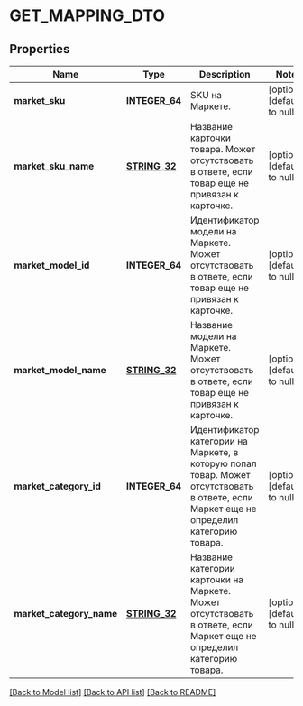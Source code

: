 # GET_MAPPING_DTO

## Properties
Name | Type | Description | Notes
------------ | ------------- | ------------- | -------------
**market_sku** | **INTEGER_64** | SKU на Маркете. | [optional] [default to null]
**market_sku_name** | [**STRING_32**](STRING_32.md) | Название карточки товара.  Может отсутствовать в ответе, если товар еще не привязан к карточке.  | [optional] [default to null]
**market_model_id** | **INTEGER_64** | Идентификатор модели на Маркете.  Может отсутствовать в ответе, если товар еще не привязан к карточке.  | [optional] [default to null]
**market_model_name** | [**STRING_32**](STRING_32.md) | Название модели на Маркете.  Может отсутствовать в ответе, если товар еще не привязан к карточке.  | [optional] [default to null]
**market_category_id** | **INTEGER_64** | Идентификатор категории на Маркете, в которую попал товар.  Может отсутствовать в ответе, если Маркет еще не определил категорию товара.  | [optional] [default to null]
**market_category_name** | [**STRING_32**](STRING_32.md) | Название категории карточки на Маркете.  Может отсутствовать в ответе, если Маркет еще не определил категорию товара.  | [optional] [default to null]

[[Back to Model list]](../README.md#documentation-for-models) [[Back to API list]](../README.md#documentation-for-api-endpoints) [[Back to README]](../README.md)


